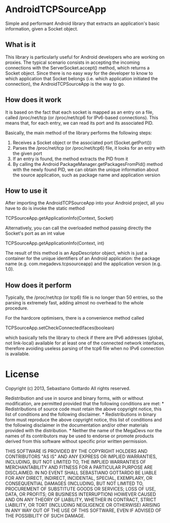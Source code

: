AndroidTCPSourceApp
============

Simple and performant Android library that extracts an application's basic information,
given a Socket object.

What is it
----------

This library is particularly useful for Android developers who are working on proxies.
The typical scenario consists in accepting the incoming connections with the 
ServerSocket.accept() method, which returns a Socket object. Since there is no easy way
for the developer to know to which application that Socket belongs (i.e. which application
initiated the connection), the AndroidTCPSourceApp is the way to go.

How does it work
----------------

It is based on the fact that each socket is mapped as an entry on a file, called 
/proc/net/tcp (or /proc/net/tcp6 for IPv6-based connections).
This means that, for each entry, we can read its port and its associated PID.

Basically, the main method of the library performs the following steps:

   1. Receives a Socket object or the associated port (Socket.getPort())
   2. Parses the /proc/net/tcp (or /proc/net/tcp6) file, it looks for an entry with the given port
   3. If an entry is found, the method extracts the PID from it
   4. By calling the Android PackageManager.getPackagesFromPid() method with the newly found PID, 
   we can obtain the unique information about the source application, such as package name and application version

How to use it
-------------

After importing the AndroidTCPSourceApp into your Android project, all you have to do is invoke the static method

   TCPSourceApp.getApplicationInfo(Context, Socket)
   
Alternatively, you can call the overloaded method passing directly the Socket's port as an int value
   
   TCPSourceApp.getApplicationInfo(Context, int)
   
The result of this method is an AppDescriptor object, which is just a container for the unique identifiers 
of an Android application: the package name (e.g. com.megadevs.tcpsourceapp) and the application version (e.g. 1.0).

How does it perform
-------------------

Typically, the /proc/net/tcp (or tcp6) file is no longer than 50 entries, so the parsing is extremely fast, 
adding almost no overhead to the whole procedure.

For the hardcore optimisers, there is a convenience method called 
   
   TCPSourceApp.setCheckConnectedIfaces(boolean)
   
which basically tells the library to check if there are IPv6 addresses (global, not link-local) available for at least
one of the connected network interfaces, therefore avoiding useless parsing of the tcp6 file when no IPv6 connection
is available.

License
=======

Copyright (c) 2013, Sebastiano Gottardo
All rights reserved.

Redistribution and use in source and binary forms, with or without
modification, are permitted provided that the following conditions are met:
    * Redistributions of source code must retain the above copyright
      notice, this list of conditions and the following disclaimer.
    * Redistributions in binary form must reproduce the above copyright
      notice, this list of conditions and the following disclaimer in the
      documentation and/or other materials provided with the distribution.
    * Neither the name of the MegaDevs nor the
      names of its contributors may be used to endorse or promote products
      derived from this software without specific prior written permission.

THIS SOFTWARE IS PROVIDED BY THE COPYRIGHT HOLDERS AND CONTRIBUTORS "AS IS" AND
ANY EXPRESS OR IMPLIED WARRANTIES, INCLUDING, BUT NOT LIMITED TO, THE IMPLIED
WARRANTIES OF MERCHANTABILITY AND FITNESS FOR A PARTICULAR PURPOSE ARE
DISCLAIMED. IN NO EVENT SHALL SEBASTIANO GOTTARDO BE LIABLE FOR ANY
DIRECT, INDIRECT, INCIDENTAL, SPECIAL, EXEMPLARY, OR CONSEQUENTIAL DAMAGES
(INCLUDING, BUT NOT LIMITED TO, PROCUREMENT OF SUBSTITUTE GOODS OR SERVICES;
LOSS OF USE, DATA, OR PROFITS; OR BUSINESS INTERRUPTION) HOWEVER CAUSED AND
ON ANY THEORY OF LIABILITY, WHETHER IN CONTRACT, STRICT LIABILITY, OR TORT
(INCLUDING NEGLIGENCE OR OTHERWISE) ARISING IN ANY WAY OUT OF THE USE OF THIS
SOFTWARE, EVEN IF ADVISED OF THE POSSIBILITY OF SUCH DAMAGE.
